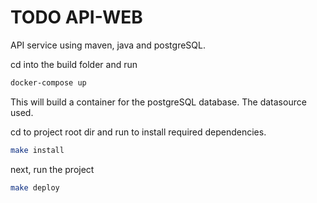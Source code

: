 
# TODO API-WEB

API service using maven, java and postgreSQL.

cd into the build folder and run

``` bash
docker-compose up
```

This will build a container for the postgreSQL database. The datasource used.

cd to project root dir and run to install required dependencies.

```bash
make install
```

next, run the project

```bash
make deploy
```



